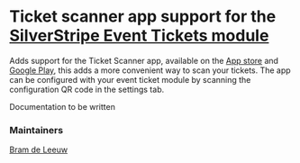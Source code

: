 # Ticket scanner app support for the [SilverStripe Event Tickets module](https://github.com/TheBnl/event-tickets)

Adds support for the Ticket Scanner app, available on the [App store](https://itunes.apple.com/nl/app/xd-ticket-scanner/id1250791189) and [Google Play](https://play.google.com/store/apps/details?id=nl.xd.ticketscanner2), this adds a more convenient way to scan your tickets.
The app can be configured with your event ticket module by scanning the configuration QR code in the settings tab.

Documentation to be written

### Maintainers

[Bram de Leeuw](http://www.twitter.com/bramdeleeuw)
